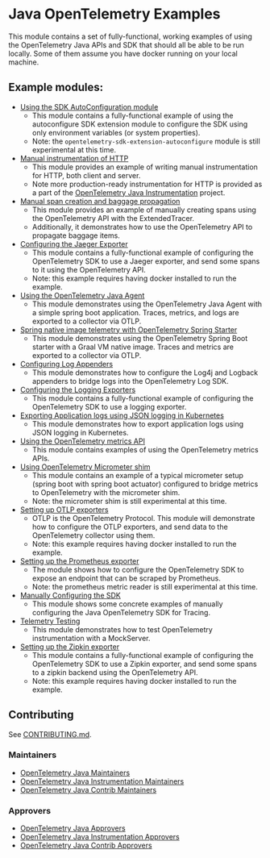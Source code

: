# Java OpenTelemetry Examples

This module contains a set of fully-functional, working examples of using the
OpenTelemetry Java APIs and SDK that should all be able to be run locally. Some
of them assume you have docker running on your local machine.

## Example modules:

- [Using the SDK AutoConfiguration module](autoconfigure)
    - This module contains a fully-functional example of using the autoconfigure
      SDK extension module to configure the SDK using only environment
      variables (or system properties).
    - Note: the `opentelemetry-sdk-extension-autoconfigure` module is still
      experimental at this time.
- [Manual instrumentation of HTTP](http)
    - This module provides an example of writing manual instrumentation for
      HTTP, both client and server.
    - Note more production-ready instrumentation for HTTP is provided as a part
      of the [OpenTelemetry Java Instrumentation](https://github.com/open-telemetry/opentelemetry-java-instrumentation)
      project.
- [Manual span creation and baggage propagation](manual-tracing)
    - This module provides an example of manually creating spans using the
      OpenTelemetry API with the ExtendedTracer.
    - Additionally, it demonstrates how to use the OpenTelemetry API to
      propagate baggage items.
- [Configuring the Jaeger Exporter](jaeger)
    - This module contains a fully-functional example of configuring the
      OpenTelemetry SDK to use a Jaeger exporter, and send some spans to it
      using the OpenTelemetry API.
    - Note: this example requires having docker installed to run the example.
- [Using the OpenTelemetry Java Agent](javaagent)
    - This module demonstrates using the OpenTelemetry Java Agent with a simple
      spring boot application. Traces, metrics, and logs are exported to a
      collector via OTLP.
- [Spring native image telemetry with OpenTelemetry Spring Starter](spring-native)
    - This module demonstrates using the OpenTelemetry Spring Boot starter with a
      Graal VM native image. Traces and metrics are exported to a collector via OTLP.
- [Configuring Log Appenders](log-appender)
    - This module demonstrates how to configure the Log4j and Logback appenders to
      bridge logs into the OpenTelemetry Log SDK.
- [Configuring the Logging Exporters](logging)
    - This module contains a fully-functional example of configuring the
      OpenTelemetry SDK to use a logging exporter.
- [Exporting Application logs using JSON logging in Kubernetes](logging-k8s-stdout-otlp-json)
    - This module demonstrates how to export application logs using JSON logging
      in Kubernetes.
- [Using the OpenTelemetry metrics API](metrics)
    - This module contains examples of using the OpenTelemetry metrics APIs.
- [Using OpenTelemetry Micrometer shim](micrometer-shim)
    - This module contains an example of a typical micrometer setup (spring boot
      with spring boot actuator) configured to bridge metrics to OpenTelemetry
      with the micrometer shim.
    - Note: the micrometer shim is still experimental at this time.
- [Setting up OTLP exporters](otlp)
    - OTLP is the OpenTelemetry Protocol. This module will demonstrate how to
      configure the OTLP exporters, and send data to the OpenTelemetry collector
      using them.
    - Note: this example requires having docker installed to run the example.
- [Setting up the Prometheus exporter](prometheus)
    - The module shows how to configure the OpenTelemetry SDK to expose an
      endpoint that can be scraped by Prometheus.
    - Note: the prometheus metric reader is still experimental at this time.
- [Manually Configuring the SDK](sdk-usage)
    - This module shows some concrete examples of manually configuring the Java
      OpenTelemetry SDK for Tracing.
- [Telemetry Testing](telemetry-testing)
    - This module demonstrates how to test OpenTelemetry instrumentation with a
      MockServer.
- [Setting up the Zipkin exporter](zipkin)
    - This module contains a fully-functional example of configuring the
      OpenTelemetry SDK to use a Zipkin exporter, and send some spans to a
      zipkin backend using the OpenTelemetry API.
    - Note: this example requires having docker installed to run the example.

## Contributing

See [CONTRIBUTING.md](CONTRIBUTING.md).

### Maintainers

- [OpenTelemetry Java Maintainers](https://github.com/open-telemetry/opentelemetry-java#maintainers)
- [OpenTelemetry Java Instrumentation Maintainers](https://github.com/open-telemetry/opentelemetry-java-instrumentation#maintainers)
- [OpenTelemetry Java Contrib Maintainers](https://github.com/open-telemetry/opentelemetry-java-contrib#maintainers)

### Approvers

- [OpenTelemetry Java Approvers](https://github.com/open-telemetry/opentelemetry-java#approvers)
- [OpenTelemetry Java Instrumentation Approvers](https://github.com/open-telemetry/opentelemetry-java-instrumentation#approvers)
- [OpenTelemetry Java Contrib Approvers](https://github.com/open-telemetry/opentelemetry-java-contrib#approvers)
